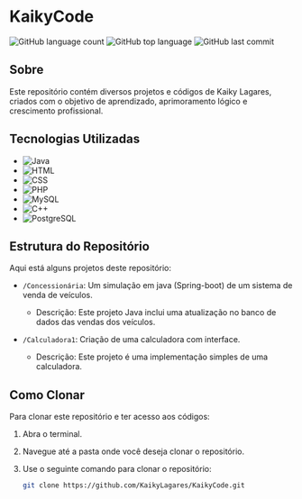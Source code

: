 # KaikyCode

![GitHub language count](https://img.shields.io/github/languages/count/KaikyLagares/KaikyCode)
![GitHub top language](https://img.shields.io/github/languages/top/KaikyLagares/KaikyCode)
![GitHub last commit](https://img.shields.io/github/last-commit/KaikyLagares/KaikyCode)

## Sobre

Este repositório contém diversos projetos e códigos de Kaiky Lagares, criados com o objetivo de aprendizado, aprimoramento lógico e crescimento profissional.

## Tecnologias Utilizadas

- ![Java](https://img.shields.io/badge/Java-ED8B00?style=for-the-badge&logo=java&logoColor=white)
- ![HTML](https://img.shields.io/badge/HTML-239120?style=for-the-badge&logo=html5&logoColor=white)
- ![CSS](https://img.shields.io/badge/CSS3-1572B6?style=for-the-badge&logo=css3&logoColor=white)
- ![PHP](https://img.shields.io/badge/PHP-777BB4?style=for-the-badge&logo=php&logoColor=white)
- ![MySQL](https://img.shields.io/badge/MySQL-00000F?style=for-the-badge&logo=mysql&logoColor=white)
- ![C++](https://img.shields.io/badge/C%2B%2B-00599C?style=for-the-badge&logo=c%2B%2B&logoColor=white)
- ![PostgreSQL](https://img.shields.io/badge/PostgreSQL-336791?style=for-the-badge&logo=postgresql&logoColor=white)

## Estrutura do Repositório

Aqui está alguns projetos deste repositório:

- `/Concessionária`: Um simulação em java (Spring-boot) de um sistema de venda de veículos.
   - Descrição: Este projeto Java inclui uma atualização no banco de dados das vendas dos veículos.

- `/Calculadora1`: Criação de uma calculadora com interface.
   - Descrição: Este projeto é uma implementação simples de uma calculadora.

## Como Clonar

Para clonar este repositório e ter acesso aos códigos:

1. Abra o terminal.

2. Navegue até a pasta onde você deseja clonar o repositório.

3. Use o seguinte comando para clonar o repositório:
   
   ```bash
   git clone https://github.com/KaikyLagares/KaikyCode.git

